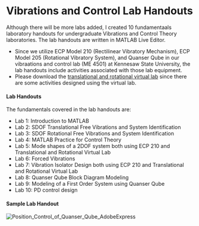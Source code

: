 # Vibrations and Control Lab Handouts
Although there will be more labs added, I created 10 fundamentaals laboratory handouts for undergraduate Vibrations and Control Theory laboratories. The lab handouts are written in MATLAB Live Editor.
- Since we utilize ECP Model 210 (Rectilinear Vibratory Mechanism), ECP Model 205 (Rotational Vibratory System), and Quanser Qube in our vibraations and control lab (ME 4501) at Kennesaw State University, the lab handouts include activities associated with those lab equipment.
- Please download the [translational and rotational virtual lab](https://www.mathworks.com/matlabcentral/fileexchange/111285-translational-and-rotational-vibrations-virtual-lab) since there are some activities designed using the virtual lab.

#### Lab Handouts
The fundamentals covered in the lab handouts are:
- Lab 1: Introduction to MATLAB
- Lab 2: SDOF Translational Free Vibrations and System Identification
- Lab 3: SDOF Rotational Free Vibrations and System Identification
- Lab 4: MATLAB Practice for Control Theory
- Lab 5: Mode shapes of a 2DOF system both using ECP 210 and Translational and Rotational Virtual Lab
- Lab 6: Forced Vibrations
- Lab 7: Vibration Isolator Design both using ECP 210 and Translational and Rotational Virtual Lab
- Lab 8: Quanser Qube Block Diagram Modeling
- Lab 9: Modeling of a First Order System using Quanser Qube
- Lab 10: PD control design 

#### Sample Lab Handout

![Position_Control_of_Quanser_Qube_AdobeExpress](https://user-images.githubusercontent.com/86011214/211932253-5c7fdb80-c38c-4fcf-a7d6-7c37e613e2ce.gif)

